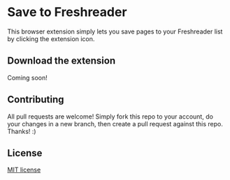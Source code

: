# Save to Freshreader

This browser extension simply lets you save pages to your Freshreader list by clicking the extension icon.

## Download the extension

Coming soon!

## Contributing
All pull requests are welcome! Simply fork this repo to your account, do your changes in a new branch, then create a pull request against this repo. Thanks! :)

## License
[MIT license](LICENSE)
